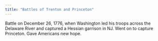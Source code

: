 ```yaml
---
title: "Battles of Trenton and Princeton"
---
```

Battle on December 26, 1776, when Washington led his troops across the Delaware River and captured a Hessian garrison in NJ. Went on to capture Princeton. Gave Americans new hope.

